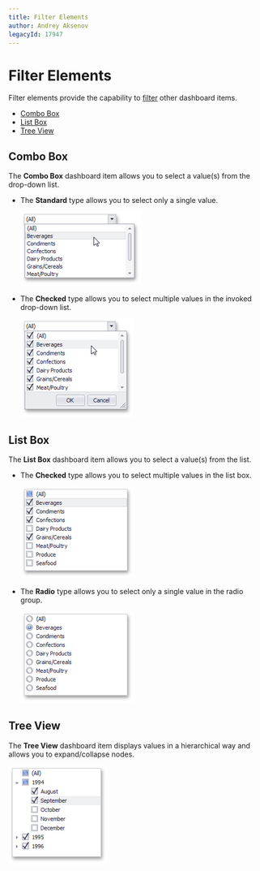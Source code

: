 ```yaml
---
title: Filter Elements
author: Andrey Aksenov
legacyId: 17947
---
```

# Filter Elements
Filter elements provide the capability to [filter](../data-presentation/master-filtering.md) other dashboard items.
* [Combo Box](#combo-box)
* [List Box](#list-box)
* [Tree View](#tree-view)

## <a name="combo-box"/>Combo Box
The **Combo Box** dashboard item allows you to select a value(s) from the drop-down list.
* The **Standard** type allows you to select only a single value.
	
	![Combobox_Standard](../../../images/img24834.png)
* The **Checked** type allows you to select multiple values in the invoked drop-down list.
	
	![Combobox_Checked](../../../images/img24835.png)

## <a name="list-box"/>List Box
The **List Box** dashboard item allows you to select a value(s) from the list.
* The **Checked** type allows you to select multiple values in the list box.
	
	![Listbox_Checked](../../../images/img24840.png)
* The **Radio** type allows you to select only a single value in the radio group.
	
	![Listbox_Radio](../../../images/img24841.png)

## <a name="tree-view"/>Tree View
The **Tree View** dashboard item displays values in a hierarchical way and allows you to expand/collapse nodes.

![Treeview_Checked](../../../images/img24843.png)
